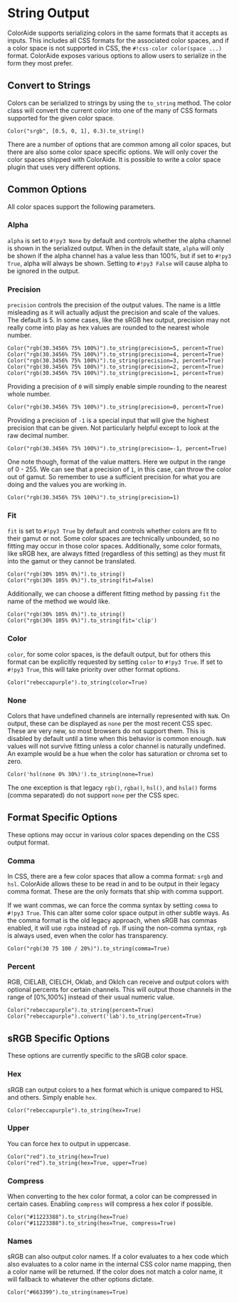 # String Output

ColorAide supports serializing colors in the same formats that it accepts as inputs. This includes all CSS formats for
the associated color spaces, and if a color space is not supported in CSS, the `#!css-color color(space ...)` format.
ColorAide exposes various options to allow users to serialize in the form they most prefer.

## Convert to Strings

Colors can be serialized to strings by using the `to_string` method. The color class will convert the current color into
one of the many of CSS formats supported for the given color space.

```playground
Color("srgb", [0.5, 0, 1], 0.3).to_string()
```

There are a number of options that are common among all color spaces, but there are also some color space specific
options. We will only cover the color spaces shipped with ColorAide. It is possible to write a color space plugin that
uses very different options.

## Common Options

All color spaces support the following parameters.

### Alpha

`alpha` is set to `#!py3 None` by default and controls whether the alpha channel is shown in the serialized output.
When in the default state, `alpha` will only be shown if the alpha channel has a value less than 100%, but if set to
`#!py3 True`, alpha will always be shown. Setting to `#!py3 False` will cause alpha to be ignored in the output.

### Precision

`precision` controls the precision of the output values. The name is a little misleading as it will actually adjust the
precision and scale of the values. The default is 5. In some cases, like the sRGB hex output, precision may not really
come into play as hex values are rounded to the nearest whole number.

```playground
Color("rgb(30.3456% 75% 100%)").to_string(precision=5, percent=True)
Color("rgb(30.3456% 75% 100%)").to_string(precision=4, percent=True)
Color("rgb(30.3456% 75% 100%)").to_string(precision=3, percent=True)
Color("rgb(30.3456% 75% 100%)").to_string(precision=2, percent=True)
Color("rgb(30.3456% 75% 100%)").to_string(precision=1, percent=True)
```

Providing a precision of `0` will simply enable simple rounding to the nearest whole number.

```playground
Color("rgb(30.3456% 75% 100%)").to_string(precision=0, percent=True)
```

Providing a precision of `-1` is a special input that will give the highest precision that can be given. Not
particularly helpful except to look at the raw decimal number.

```playground
Color("rgb(30.3456% 75% 100%)").to_string(precision=-1, percent=True)
```

One note though, format of the value matters. Here we output in the range of 0 - 255. We can see that a precision of
`1`, in this case, can throw the color out of gamut. So remember to use a sufficient precision for what you are
doing and the values you are working in.

```playground
Color("rgb(30.3456% 75% 100%)").to_string(precision=1)
```

### Fit

`fit` is set to `#!py3 True` by default and controls whether colors are fit to their gamut or not. Some color spaces are
technically unbounded, so no fitting may occur in those color spaces. Additionally, some color formats, like sRGB hex,
are always fitted (regardless of this setting) as they must fit into the gamut or they cannot be translated.

```playground
Color("rgb(30% 105% 0%)").to_string()
Color("rgb(30% 105% 0%)").to_string(fit=False)
```

Additionally, we can choose a different fitting method by passing `fit` the name of the method we would like.

```playground
Color("rgb(30% 105% 0%)").to_string()
Color("rgb(30% 105% 0%)").to_string(fit='clip')
```

### Color

`color`, for some color spaces, is the default output, but for others this format can be explicitly requested by setting
`color` to `#!py3 True`. If set to `#!py3 True`, this will take priority over other format options.

```playground
Color("rebeccapurple").to_string(color=True)
```

### None

Colors that have undefined channels are internally represented with `NaN`. On output, these can be displayed as `none`
per the most recent CSS spec. These are very new, so most browsers do not support them. This is disabled by default
until a time when this behavior is common enough. `NaN` values will not survive fitting unless a color channel is
naturally undefined. An example would be a hue when the color has saturation or chroma set to zero.

```playground
Color('hsl(none 0% 30%)').to_string(none=True)
```

The one exception is that legacy `rgb()`, `rgba()`, `hsl()`, and `hsla()` forms (comma separated) do not support `none`
per the CSS spec.

## Format Specific Options

These options may occur in various color spaces depending on the CSS output format.

### Comma

In CSS, there are a few color spaces that allow a comma format: `srgb` and `hsl`. ColorAide allows these to be read in
and to be output in their legacy comma format. These are the only formats that ship with comma support.

If we want commas, we can force the comma syntax by setting `comma` to `#!py3 True`. This can alter some color space
output in other subtle ways. As the comma format is the old legacy approach, when sRGB has commas enabled, it will use
`rgba` instead of `rgb`. If using the non-comma syntax, `rgb` is always used, even when the color has
transparency.

```playground
Color("rgb(30 75 100 / 20%)").to_string(comma=True)
```

### Percent

RGB, CIELAB, CIELCH, Oklab, and Oklch can receive and output colors with optional percents for certain channels. This
will output those channels in the range of [0%,100%] instead of their usual numeric value.

```playground
Color("rebeccapurple").to_string(percent=True)
Color("rebeccapurple").convert('lab').to_string(percent=True)
```

## sRGB Specific Options

These options are currently specific to the sRGB color space.

### Hex

sRGB can output colors to a hex format which is unique compared to HSL and others. Simply enable `hex`.

```playground
Color("rebeccapurple").to_string(hex=True)
```

### Upper

You can force hex to output in uppercase.

```playground
Color("red").to_string(hex=True)
Color("red").to_string(hex=True, upper=True)
```

### Compress

When converting to the hex color format, a color can be compressed in certain cases. Enabling `compress` will compress a
hex color if possible.

```playground
Color("#11223388").to_string(hex=True)
Color("#11223388").to_string(hex=True, compress=True)
```

### Names

sRGB can also output color names. If a color evaluates to a hex code which also evaluates to a color name in the
internal CSS color name mapping, then a color name will be returned. If the color does not match a color name, it will
fallback to whatever the other options dictate.

```playground
Color("#663399").to_string(names=True)
```
